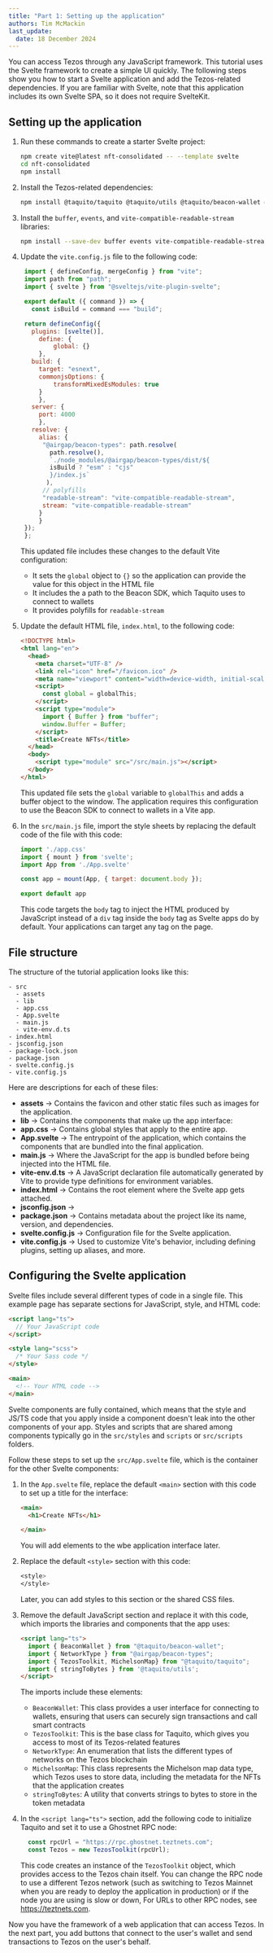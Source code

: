 ```yaml
---
title: "Part 1: Setting up the application"
authors: Tim McMackin
last_update:
  date: 18 December 2024
---
```


You can access Tezos through any JavaScript framework.
This tutorial uses the Svelte framework to create a simple UI quickly.
The following steps show you how to start a Svelte application and add the Tezos-related dependencies.
If you are familiar with Svelte, note that this application includes its own Svelte SPA, so it does not require SvelteKit.

## Setting up the application

1. Run these commands to create a starter Svelte project:

   ```bash
   npm create vite@latest nft-consolidated -- --template svelte
   cd nft-consolidated
   npm install
   ```

1. Install the Tezos-related dependencies:

   ```bash
   npm install @taquito/taquito @taquito/utils @taquito/beacon-wallet @airgap/beacon-types
   ```

1. Install the `buffer`, `events`, and `vite-compatible-readable-stream` libraries:

   ```bash
   npm install --save-dev buffer events vite-compatible-readable-stream
   ```

1. Update the `vite.config.js` file to the following code:

   ```javascript
    import { defineConfig, mergeConfig } from "vite";
    import path from "path";
    import { svelte } from "@sveltejs/vite-plugin-svelte";

    export default ({ command }) => {
      const isBuild = command === "build";

    return defineConfig({
      plugins: [svelte()],
        define: {
            global: {}
        },
      build: {
        target: "esnext",
        commonjsOptions: {
            transformMixedEsModules: true
        }
        },
      server: {
        port: 4000
        },
      resolve: {
        alias: {
         "@airgap/beacon-types": path.resolve(
           path.resolve(),
           `./node_modules/@airgap/beacon-types/dist/${
           isBuild ? "esm" : "cjs"
           }/index.js`
          ),
         // polyfills
         "readable-stream": "vite-compatible-readable-stream",
         stream: "vite-compatible-readable-stream"
        }
        }
    });
    };
   ```

   This updated file includes these changes to the default Vite configuration:

   - It sets the `global` object to `{}` so the application can provide the value for this object in the HTML file
   - It includes the a path to the Beacon SDK, which Taquito uses to connect to wallets
   - It provides polyfills for `readable-stream`

1. Update the default HTML file, `index.html`, to the following code:

   ```html
   <!DOCTYPE html>
   <html lang="en">
     <head>
       <meta charset="UTF-8" />
       <link rel="icon" href="/favicon.ico" />
       <meta name="viewport" content="width=device-width, initial-scale=1.0" />
       <script>
         const global = globalThis;
       </script>
       <script type="module">
         import { Buffer } from "buffer";
         window.Buffer = Buffer;
       </script>
       <title>Create NFTs</title>
     </head>
     <body>
       <script type="module" src="/src/main.js"></script>
     </body>
   </html>
   ```

   This updated file sets the `global` variable to `globalThis` and adds a buffer object to the window.
   The application requires this configuration to use the Beacon SDK to connect to wallets in a Vite app.

1. In the `src/main.js` file, import the style sheets by replacing the default code of the file with this code:

   ```javascript
   import './app.css'
   import { mount } from 'svelte';
   import App from './App.svelte'

   const app = mount(App, { target: document.body });

   export default app
   ```

   This code targets the `body` tag to inject the HTML produced by JavaScript instead of a `div` tag inside the `body` tag as Svelte apps do by default.
   Your applications can target any tag on the page.

## File structure

The structure of the tutorial application looks like this:

```
- src
  - assets
  - lib
  - app.css
  - App.svelte
  - main.js
  - vite-env.d.ts
- index.html
- jsconfig.json
- package-lock.json
- package.json
- svelte.config.js
- vite.config.js
```

Here are descriptions for each of these files:

- **assets** -> Contains the favicon and other static files such as images for the application.
- **lib** -> Contains the components that make up the app interface:
- **app.css** ->  Contains global styles that apply to the entire app.
- **App.svelte** -> The entrypoint of the application, which contains the components that are bundled into the final application.
- **main.js** -> Where the JavaScript for the app is bundled before being injected into the HTML file.
- **vite-env.d.ts** -> A JavaScript declaration file automatically generated by Vite to provide type definitions for environment variables.
- **index.html** -> Contains the root element where the Svelte app gets attached.
- **jsconfig.json** ->
- **package.json** -> Contains metadata about the project like its name, version, and dependencies.
- **svelte.config.js** -> Configuration file for the Svelte application.
- **vite.config.js** -> Used to customize Vite's behavior, including defining plugins, setting up aliases, and more.

## Configuring the Svelte application

Svelte files include several different types of code in a single file.
This example page has separate sections for JavaScript, style, and HTML code:

```html
<script lang="ts">
  // Your JavaScript code
</script>

<style lang="scss">
  /* Your Sass code */
</style>

<main>
  <!-- Your HTML code -->
</main>
```

Svelte components are fully contained, which means that the style and JS/TS code that you apply inside a component doesn't leak into the other components of your app.
Styles and scripts that are shared among components typically go in the `src/styles` and `scripts` or `src/scripts` folders.

Follow these steps to set up the `src/App.svelte` file, which is the container for the other Svelte components:

1. In the `App.svelte` file, replace the default `<main>` section with this code to set up a title for the interface:

   ```html
   <main>
     <h1>Create NFTs</h1>

   </main>
   ```

   You will add elements to the wbe application interface later.

1. Replace the default `<style>` section with this code:

   ```scss
   <style>
   </style>
   ```

   Later, you can add styles to this section or the shared CSS files.

1. Remove the default JavaScript section and replace it with this code, which imports the libraries and components that the app uses:

   ```html
   <script lang="ts">
     import { BeaconWallet } from "@taquito/beacon-wallet";
     import { NetworkType } from "@airgap/beacon-types";
     import { TezosToolkit, MichelsonMap} from "@taquito/taquito";
     import { stringToBytes } from '@taquito/utils';
   </script>
   ```

   The imports include these elements:

   - `BeaconWallet`: This class provides a user interface for connecting to wallets, ensuring that users can securely sign transactions and call smart contracts
   - `TezosToolkit`: This is the base class for Taquito, which gives you access to most of its Tezos-related features
   - `NetworkType`: An enumeration that lists the different types of networks on the Tezos blockchain
   - `MichelsonMap`: This class represents the Michelson  map data type, which Tezos uses to store data, including the metadata for the NFTs that the application creates
   - `stringToBytes`: A utility that converts strings to bytes to store in the token metadata

1. In the `<script lang="ts">` section, add the following code to initialize Taquito and set it to use a Ghostnet RPC node:

   ```javascript
     const rpcUrl = "https://rpc.ghostnet.teztnets.com";
     const Tezos = new TezosToolkit(rpcUrl);
   ```

   This code creates an instance of the `TezosToolkit` object, which provides access to the Tezos chain itself.
   You can change the RPC node to use a different Tezos network (such as switching to Tezos Mainnet when you are ready to deploy the application in production) or if the node you are using is slow or down,
   For URLs to other RPC nodes, see https://teztnets.com.

Now you have the framework of a web application that can access Tezos.
In the next part, you add buttons that connect to the user's wallet and send transactions to Tezos on the user's behalf.
